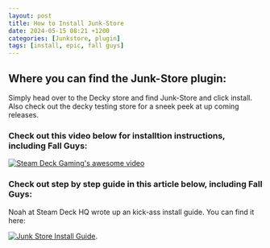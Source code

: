```yaml
---
layout: post
title: How to Install Junk-Store
date: 2024-05-15 08:21 +1200
categories: [Junkstore, plugin]
tags: [install, epic, fall guys]
---
```


## Where you can find the Junk-Store plugin:

Simply head over to the Decky store and find Junk-Store and click install. Also check out the decky testing store for a sneek peek at up coming releases.

### Check out this video below for installtion instructions, including Fall Guys:

[![Steam Deck Gaming's awesome video](https://i.ytimg.com/vi/u9Z66HMD31Y/hqdefault.jpg)](https://www.youtube.com/watch?v=tgc7yiKtpW0?si=u9Z66HMD31Y)

### Check out step by step guide in this article below, including Fall Guys:

Noah at Steam Deck HQ wrote up an kick-ass install guide. You can find it here:

[![Junk Store Install Guide](https://steamdeckhq.com/wp-content/uploads/2024/04/JunkStoreLibrary.jpg)](https://steamdeckhq.com/tips-and-guides/how-to-integrate-epic-games-into-steam-deck-library/?utm_source=dlvr.it&utm_medium=twitter).
